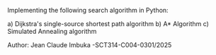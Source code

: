 ﻿Implementing the following search algorithm in Python:
 
a) Dijkstra's single-source shortest path algorithm
b) A* Algorithm
c) Simulated Annealing algorithm

Author: Jean Claude Imbuka -SCT314-C004-0301/2025
